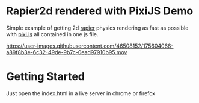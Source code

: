 # Rapier2d rendered with PixiJS Demo

Simple example of getting 2d [rapier](https://rapier.rs/) physics rendering as fast as possible with [pixi.js](https://pixijs.com/) all contained in one js file.

https://user-images.githubusercontent.com/46508152/175604066-a89f8b3e-6c32-49de-9b7c-0ead97910b95.mov

# Getting Started

Just open the index.html in a live server in chrome or firefox
